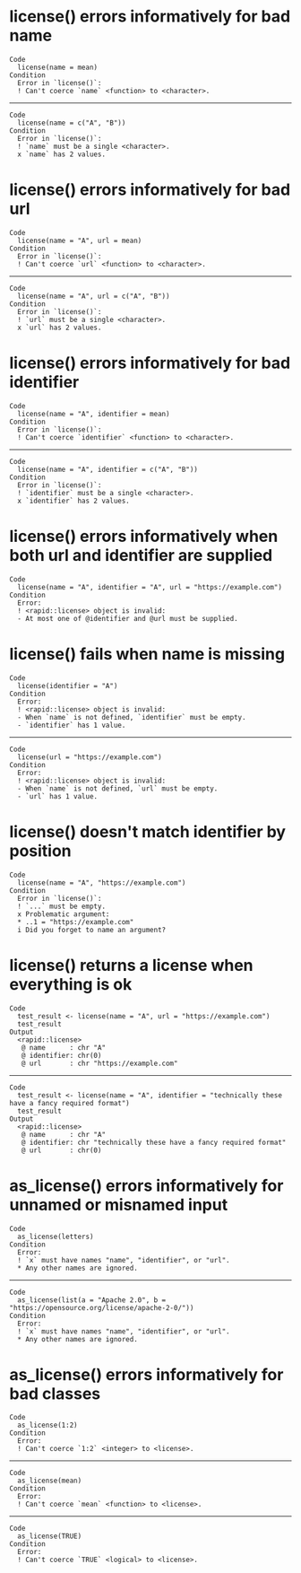 # license() errors informatively for bad name

    Code
      license(name = mean)
    Condition
      Error in `license()`:
      ! Can't coerce `name` <function> to <character>.

---

    Code
      license(name = c("A", "B"))
    Condition
      Error in `license()`:
      ! `name` must be a single <character>.
      x `name` has 2 values.

# license() errors informatively for bad url

    Code
      license(name = "A", url = mean)
    Condition
      Error in `license()`:
      ! Can't coerce `url` <function> to <character>.

---

    Code
      license(name = "A", url = c("A", "B"))
    Condition
      Error in `license()`:
      ! `url` must be a single <character>.
      x `url` has 2 values.

# license() errors informatively for bad identifier

    Code
      license(name = "A", identifier = mean)
    Condition
      Error in `license()`:
      ! Can't coerce `identifier` <function> to <character>.

---

    Code
      license(name = "A", identifier = c("A", "B"))
    Condition
      Error in `license()`:
      ! `identifier` must be a single <character>.
      x `identifier` has 2 values.

# license() errors informatively when both url and identifier are supplied

    Code
      license(name = "A", identifier = "A", url = "https://example.com")
    Condition
      Error:
      ! <rapid::license> object is invalid:
      - At most one of @identifier and @url must be supplied.

# license() fails when name is missing

    Code
      license(identifier = "A")
    Condition
      Error:
      ! <rapid::license> object is invalid:
      - When `name` is not defined, `identifier` must be empty.
      - `identifier` has 1 value.

---

    Code
      license(url = "https://example.com")
    Condition
      Error:
      ! <rapid::license> object is invalid:
      - When `name` is not defined, `url` must be empty.
      - `url` has 1 value.

# license() doesn't match identifier by position

    Code
      license(name = "A", "https://example.com")
    Condition
      Error in `license()`:
      ! `...` must be empty.
      x Problematic argument:
      * ..1 = "https://example.com"
      i Did you forget to name an argument?

# license() returns a license when everything is ok

    Code
      test_result <- license(name = "A", url = "https://example.com")
      test_result
    Output
      <rapid::license>
       @ name      : chr "A"
       @ identifier: chr(0) 
       @ url       : chr "https://example.com"

---

    Code
      test_result <- license(name = "A", identifier = "technically these have a fancy required format")
      test_result
    Output
      <rapid::license>
       @ name      : chr "A"
       @ identifier: chr "technically these have a fancy required format"
       @ url       : chr(0) 

# as_license() errors informatively for unnamed or misnamed input

    Code
      as_license(letters)
    Condition
      Error:
      ! `x` must have names "name", "identifier", or "url".
      * Any other names are ignored.

---

    Code
      as_license(list(a = "Apache 2.0", b = "https://opensource.org/license/apache-2-0/"))
    Condition
      Error:
      ! `x` must have names "name", "identifier", or "url".
      * Any other names are ignored.

# as_license() errors informatively for bad classes

    Code
      as_license(1:2)
    Condition
      Error:
      ! Can't coerce `1:2` <integer> to <license>.

---

    Code
      as_license(mean)
    Condition
      Error:
      ! Can't coerce `mean` <function> to <license>.

---

    Code
      as_license(TRUE)
    Condition
      Error:
      ! Can't coerce `TRUE` <logical> to <license>.

